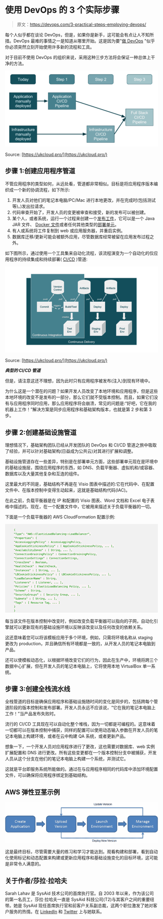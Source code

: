 # 使用 DevOps 的 3 个实际步骤

> 原文：<https://devops.com/3-practical-steps-employing-devops/>

每个人似乎都在谈论 DevOps，但是，如果你是新手，这可能会有点让人不知所措。DevOps 最难的事情之一是知道从哪里开始。这是因为要"[做 DevOps](https://blog.sysaid.com/entry/please-dont-just-do-devops) "似乎你必须突然立刻开始使用许多新的流程和工具。

对于目前不使用 DevOps 的组织来说，采用这种三步方法将会保证一种总体上干净的方法。

![](img/cf0e15670c3e2d934f3eab2af159bcbd.png)

Source: [https://ukcloud.pro/](https://ukcloud.pro/)

## 步骤 1:创建应用程序管道

不管应用程序的类型如何，从远处看，管道都非常相似。目标是将应用程序版本编织成一个新的协调流程，如下所示:

1.  开发人员对他们的笔记本电脑/PC/Mac 进行本地更改，并在完成时(包括测试等)。)发出拉请求。
2.  代码审查开始了，开发人员的变更被审查和接受，新的发布可以被创建。
3.  某个人，或者系统，运行一个过程来创建一个[发布工件](https://www.visualstudio.com/en-us/docs/build/concepts/definitions/release/artifacts)，它可以是一个 Java JAR 文件、 [Docker 文件](https://www.digitalocean.com/community/tutorials/docker-explained-using-dockerfiles-to-automate-building-of-images)或者任何其他类型的[部署单元](http://sce.uhcl.edu/helm/rationalunifiedprocess/process/artifact/ar_prdct.htm)。
4.  有人或系统将工件复制到 web 或应用服务器，并重启实例。
5.  数据库迁移/更新可能会被额外应用，尽管数据库经常被留在应用发布过程之外。

如下图所示，通过使用一个工具集来自动化流程，该流程演变为一个自动化的仅应用程序的持续集成和持续部署( [CI/CD](https://en.wikipedia.org/wiki/Continuous_integration) )管道:

![](img/ad2fa3799ee3ab7335b1012c832af901.png "https://ukcloud.pro/")

Source: [https://ukcloud.pro/](https://ukcloud.pro/)

***典型的 CI/CD 管道***

但是，请注意这还不理想，因为此时只有应用程序被发布(注入)到现有环境中。

为什么这是一个潜在的问题？如果开发人员改变了本地环境和应用程序，但是这些本地环境的改变不是发布的一部分，那么它们就不受版本控制。而且，如果它们没有与应用程序同时应用，那么应用程序将会崩溃，常见的问题是:“好吧，它在我的机器上工作！”解决方案是同步应用程序和基础架构版本，也就是第 2 步和第 3 步。

## 步骤 2:创建基础设施管道

理想情况下，基础架构团队已经从开发团队的 DevOps 和 CI/CD 管道之旅中吸取了经验，并可以针对基础架构(日益成为公共云)对其进行扩展和调整。

基础设施管道存在一些差异，特别是在部署单元方面，这些部署单元现在是环境中的基础设施层，围绕应用程序的东西，如 DNS、负载平衡器、虚拟机和/或容器、数据库以及大量其他复杂和互连的组件。

这里最大的不同是，基础结构不再是在 Visio 图表中描述的:它在代码中、在配置文件中、在版本控制中变得生动起来，这就是基础结构代码(IAC)。

在此之前，负载平衡器是在 IP 和配置的 Visio 图表、Word 文档和 Excel 电子表格中描述的。现在，在一个配置文件中，它被用来描述关于负载平衡器的一切。

下面是一个负载平衡器的 AWS CloudFormation 配置示例:

![](img/d867889ea45a8a4143f49ff56548f32f.png)

每当该文件在版本控制中改变时，例如改变负载平衡器可以指向的子网，自动化引擎就可以更新现有的基础设施环境以反映该改变以及任何改变的依赖关系。

这还意味着您可以将该模板应用于多个环境，例如，只需将环境名称从 staging 更改为 production，并且确信所有环境都是一致的，从开发人员的笔记本电脑到产品。

还可以使模板动态化，以根据环境改变它们的行为，因此在生产中，环境将跨三个数据中心扩展，但在开发人员的笔记本电脑上，它将使用本地 VirtualBox 单一系统。

## 步骤 3:创建全栈流水线

全栈管道的目标是确保应用程序和基础设施随时间的变化是同步的，包括跨每个管道阶段的版本控制和发布部署。开发人员永远不应该说，“它在我的笔记本电脑上工作！”当产品发布失败时。

流行的 CI/CD 工具现在可以自动化整个堆栈，因为一切都是可编程的。这意味着一切都可以在版本控制中捕获，同样的配置可以使用动态输入参数在开发人员的笔记本电脑上构建环境，或者在云中构建 QA 系统，或者更新产品。

想象一下，一个开发人员对应用程序进行了更改，这也需要对数据库、web 实例扩展配置和 DNS 进行更改。所有这些变更都在一个版本控制分支中被捕获，开发人员从这个分支在他们的笔记本电脑上构建一个系统，并测试它。

这就是平台即服务系统所能做的。通过在与应用程序相同的代码库中添加环境配置文件，可以确保将应用程序绑定到基础结构。

## **AWS 弹性豆茎示例**

![](img/5d80d1c028d59c09194d734540741086.png)

这是最终目标，尽管需要大量的练习和学习才能达到。观看构建和部署，看到自动化使用标记和动态配置来构建或更新应用程序和基础设施变化的目标环境，这可能是非常令人满意的。

## 关于作者/莎拉·拉哈夫

Sarah Lahav 是 SysAid 技术公司的首席执行官。自 2003 年以来，作为该公司的第一名员工，莎拉·拉哈夫一直是 SysAid 科技公司(T2)与其客户之间的重要纽带。她是 SysAid 现任首席执行官和前客户关系副总裁，这两个职位激发了她对客户服务的热情。在 [LinkedIn](https://www.linkedin.com/in/sarahlahav/) 和 [Twitter](https://twitter.com/sarahlahav?lang=en) 上与她联系。